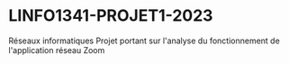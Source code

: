# LINFO1341-PROJET1-2023
Réseaux informatiques
Projet portant sur l'analyse du fonctionnement de l'application réseau Zoom
